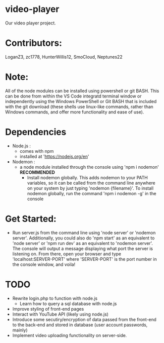# video-player
Our video player project.

# Contributors:
LoganZ3, zc1778, HunterWillis12, SmoCloud, Neptunes22

# Note:
All of the node modules can be installed using powershell or git BASH. This can be done from within the VS Code integratd terminal window or independently using the Windows PowerShell or Git BASH that is included with the git download (these shells use linux-like commands, rather than Windows commands, and offer more functionality and ease of use).

# Dependencies
- Node.js : 
    - comes with npm
    - installed at 'https://nodejs.org/en'
- Nodemon : 
    - a node module installed through the console using 'npm i nodemon' 
    **RECOMMENDED** 
        - Install nodemon globally. This adds nodemon to your PATH variables, so it can be called from the command line anywhere on your system by just typing 'nodemon {filename}'. To install nodemon globally, run the command 'npm i nodemon -g' in the console

# Get Started:
- Run server.js from the command line using 'node server' or 'nodemon server'. Additionally, you could also do 'npm start' as an equivalent to 'node server' or 'npm run dev' as an equivalent to 'nodemon server'. The console will output a message displaying what port the server is listening on. From there, open your browser and type 'localhost:SERVER-PORT' where 'SERVER-PORT' is the port number in the console window, and voila!

# TODO
- Rewrite login.php to function with node.js
    - Learn how to query a sql database with node.js
- Improve styling of front-end pages
- Interact with YouTube API (likely using node.js)
- Introduce some secutiry/encryption of data passed from the front-end to the back-end and stored in database (user account passwords, mainly)
- Implement video uploading functionality on server-side.